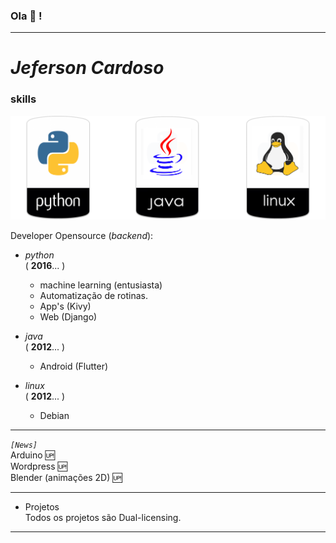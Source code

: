 ### Ola 🖖️ !

<hr />

# _Jeferson Cardoso_

### ____skills____

![python](https://github.com/git-cardoso/pr0m3theus.github.io/blob/master/imgs/skill.png)

Developer Opensource (_backend_):

- _python_  
   ( **2016**... )          
   - machine learning (entusiasta)
   - Automatização de rotinas.
   - App's (Kivy)
   - Web (Django)
   
- _java_  
  ( **2012**... )
  - Android (Flutter)

- _linux_  
 ( **2012**... )
   - Debian
   
  
---

 _`[News]`_        
Arduino   🆙️      
Wordpress   🆙️  
Blender (animações 2D) 🆙️ 
 
---






- Projetos   
    Todos os projetos são Dual-licensing.  
      
---


